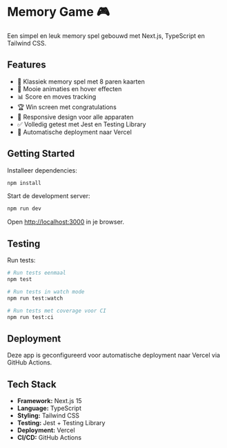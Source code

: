 # Memory Game 🎮

Een simpel en leuk memory spel gebouwd met Next.js, TypeScript en Tailwind CSS.

## Features

- 🎯 Klassiek memory spel met 8 paren kaarten
- 🎨 Mooie animaties en hover effecten
- 📊 Score en moves tracking
- 🏆 Win screen met congratulations
- 📱 Responsive design voor alle apparaten
- ✅ Volledig getest met Jest en Testing Library
- 🚀 Automatische deployment naar Vercel

## Getting Started

Installeer dependencies:

```bash
npm install
```

Start de development server:

```bash
npm run dev
```

Open [http://localhost:3000](http://localhost:3000) in je browser.

## Testing

Run tests:

```bash
# Run tests eenmaal
npm test

# Run tests in watch mode
npm run test:watch

# Run tests met coverage voor CI
npm run test:ci
```

## Deployment

Deze app is geconfigureerd voor automatische deployment naar Vercel via GitHub Actions.

## Tech Stack

- **Framework:** Next.js 15
- **Language:** TypeScript
- **Styling:** Tailwind CSS
- **Testing:** Jest + Testing Library
- **Deployment:** Vercel
- **CI/CD:** GitHub Actions
